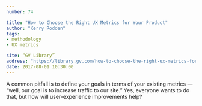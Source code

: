 ```yaml
---
number: 74

title: "How to Choose the Right UX Metrics for Your Product"
author: "Kerry Rodden"
tags:
- methodology
- UX metrics

site: “GV Library”
address: "https://library.gv.com/how-to-choose-the-right-ux-metrics-for-your-product-5f46359ab5be"
date: 2017-08-01 10:30:00
---
```


A common pitfall is to define your goals in terms of your existing metrics — “well, our goal is to increase traffic to our site.” Yes, everyone wants to do that, but how will user-experience improvements help?
